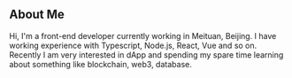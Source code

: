 
## About Me
Hi, I'm a front-end developer currently working in Meituan, Beijing. 
I have working experience with Typescript, Node.js, React, Vue and so on.
Recently I am very interested in dApp and spending my spare time learning about something like blockchain, web3, database.